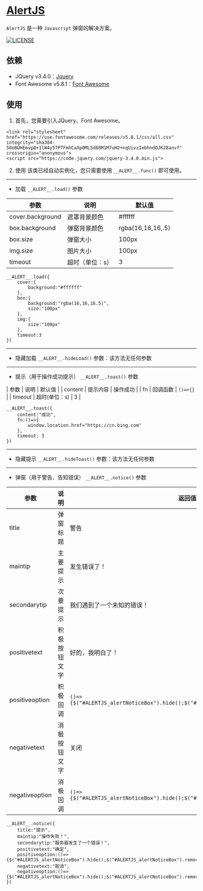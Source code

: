 [AlertJS](https://github.com/Annlix/AlertJs/blob/master/README.md)
=======

`AlertJS` 是一种 `Javascript` 弹窗的解决方案。

[![LICENSE](https://img.shields.io/badge/license-Anti%20996-blue.svg)](https://github.com/996icu/996.ICU/blob/master/LICENSE)

依赖
---

- JQuery v3.4.0：[Jquery](https://jquery.com/)
- Font Awesome v5.8.1：[Font Awesome](https://fontawesome.com/)

使用
---

1. 首先，您需要引入JQuery、Font Awesome。
```
<link rel="stylesheet" href="https://use.fontawesome.com/releases/v5.8.1/css/all.css" integrity="sha384-50oBUHEmvpQ+1lW4y57PTFmhCaXp0ML5d60M1M7uH2+nqUivzIebhndOJK28anvf" crossorigin="anonymous">
<script src="https://code.jquery.com/jquery-3.4.0.min.js">
```

2. 使用
该类已经自动实例化，您只需要使用 `__ALERT__.func()` 即可使用。

---
- 加载
`__ALERT__.load()`
参数

| 参数 | 说明 | 默认值 |
|-----|------|--------|
| cover.background | 遮罩背景颜色 | #ffffff |
| box.background | 弹窗背景颜色 | rgba(16,16,16,.5) |
| box.size | 弹窗大小 | 100px |
| img.size | 图片大小 | 100px |
| timeout | 超时（单位：s） | 3 |

```
__ALERT__.load({
    cover:{
        background:"#ffffff"
    },
    box:{
        background:"rgba(16,16,16.5)",
        size:"100px"
    },
    img:{
        size:"100px"
    },
    timeout:3
})
```
---
- 隐藏加载
`__ALERT__.hideLoad()`
参数：该方法无任何参数
---
- 提示（用于操作成功提示）
`__ALERT__.toast()`
参数

| 参数 | 说明 | 默认值 |
| content | 提示内容 | 操作成功 |
| fn | 回调函数 | `()=>{}` |
| timeout | 超时(单位：s) | 3 |

```
__ALERT__.toast({
    content:"成功",
    fn:()=>{
        window.location.href="https://cn.bing.com"
    },
    timeout: 3
})
```
---
- 隐藏提示
`__ALERT__.hideToast()`
参数：该方法无任何参数
---
- 弹窗（用于警告、告知错误）
`__ALERT__.notice()`
参数

| 参数 | 说明 | 返回值 |
|------|-----|--------|
| title | 弹窗标题 | 警告 |
| maintip | 主要提示 | 发生错误了！ |
| secondarytip | 次要提示 | 我们遇到了一个未知的错误！ |
| positivetext | 积极按钮文字 | 好的，我明白了！ |
| positiveoption | 积极回调 | `()=>{$("#ALERTJS_alertNoticeBox").hide();$("#ALERTJS_alertNoticeBox").remove();}` |
| negativetext | 消极按钮文字 | 关闭 |
| negativeoption | 消极回调 | `()=>{$("#ALERTJS_alertNoticeBox").hide();$("#ALERTJS_alertNoticeBox").remove();}` |

```
__ALERT__.notice({
    title:"提示",
    maintip:"操作失败！",
    secondarytip:"服务器发生了一个错误！",
    positivetext:"确定",
    positiveoption:()=>{$("#ALERTJS_alertNoticeBox").hide();$("#ALERTJS_alertNoticeBox").remove();},
    negativetext:"取消",
    negativeoption:()=>{$("#ALERTJS_alertNoticeBox").hide();$("#ALERTJS_alertNoticeBox").remove();}
})
```